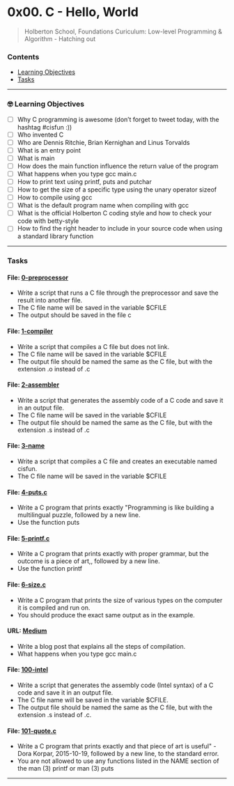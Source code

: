 # 0x00. C - Hello, World
> Holberton School, Foundations Curiculum: Low-level Programming & Algorithm - Hatching out

### Contents
- [Learning Objectives](https://github.com/michedomingo/holbertonschool-low_level_programming/tree/master/0x00-hello_world/#hello)
- [Tasks](https://github.com/michedomingo/holbertonschool-low_level_programming/tree/master/0x00-hello_world/#tasks)
___
<a name="hello"></a>

### 🤓 Learning Objectives
- [ ] Why C programming is awesome (don’t forget to tweet today, with the hashtag #cisfun :))
- [ ] Who invented C
- [ ] Who are Dennis Ritchie, Brian Kernighan and Linus Torvalds
- [ ] What is an entry point
- [ ] What is main
- [ ] How does the main function influence the return value of the program
- [ ] What happens when you type gcc main.c
- [ ] How to print text using printf, puts and putchar
- [ ] How to get the size of a specific type using the unary operator sizeof
- [ ] How to compile using gcc
- [ ] What is the default program name when compiling with gcc
- [ ] What is the official Holberton C coding style and how to check your code with betty-style
- [ ] How to find the right header to include in your source code when using a standard library function
___
<a name="tasks"></a>
### Tasks

#### File: [0-preprocessor](https://github.com/michedomingo/holbertonschool-low_level_programming/blob/master/0x00-hello_world/0-preprocessor)
- Write a script that runs a C file through the preprocessor and save the result into another file.
- The C file name will be saved in the variable $CFILE
- The output should be saved in the file c

#### File: [1-compiler](https://github.com/michedomingo/holbertonschool-low_level_programming/blob/master/0x00-hello_world/1-compiler)
- Write a script that compiles a C file but does not link.
- The C file name will be saved in the variable $CFILE
- The output file should be named the same as the C file, but with the extension .o instead of .c

#### File: [2-assembler](https://github.com/michedomingo/holbertonschool-low_level_programming/blob/master/0x00-hello_world/2-assembler)
- Write a script that generates the assembly code of a C code and save it in an output file.
- The C file name will be saved in the variable $CFILE
- The output file should be named the same as the C file, but with the extension .s instead of .c

#### File: [3-name](https://github.com/michedomingo/holbertonschool-low_level_programming/blob/master/0x00-hello_world/3-name)
- Write a script that compiles a C file and creates an executable named cisfun.
- The C file name will be saved in the variable $CFILE

#### File: [4-puts.c](https://github.com/michedomingo/holbertonschool-low_level_programming/blob/master/0x00-hello_world/4-puts.c)
- Write a C program that prints exactly "Programming is like building a multilingual puzzle, followed by a new line.
- Use the function puts

#### File: [5-printf.c](https://github.com/michedomingo/holbertonschool-low_level_programming/blob/master/0x00-hello_world/5-printf.c)
- Write a C program that prints exactly with proper grammar, but the outcome is a piece of art,, followed by a new line.
- Use the function printf

#### File: [6-size.c](https://github.com/michedomingo/holbertonschool-low_level_programming/blob/master/0x00-hello_world/6-size.c)
- Write a C program that prints the size of various types on the computer it is compiled and run on.
- You should produce the exact same output as in the example.

#### URL: [Medium](https://medium.com/@michedomingo/compiling-a-c-program-b0d585fe0b25)
- Write a blog post that explains all the steps of compilation.
- What happens when you type gcc main.c

#### File: [100-intel](https://github.com/michedomingo/holbertonschool-low_level_programming/blob/master/0x00-hello_world/100-intel)
- Write a script that generates the assembly code (Intel syntax) of a C code and save it in an output file.
- The C file name will be saved in the variable $CFILE.
- The output file should be named the same as the C file, but with the extension .s instead of .c.

#### File: [101-quote.c](https://github.com/michedomingo/holbertonschool-low_level_programming/blob/master/0x00-hello_world/101-quote.c)
- Write a C program that prints exactly and that piece of art is useful" - Dora Korpar, 2015-10-19, followed by a new line, to the standard error.
- You are not allowed to use any functions listed in the NAME section of the man (3) printf or man (3) puts
___
